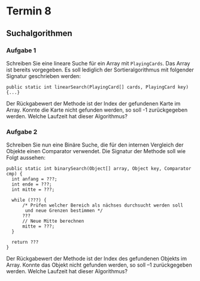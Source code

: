 # Termin 8

## Suchalgorithmen

### Aufgabe 1
Schreiben Sie eine lineare Suche für ein Array mit `PlayingCards`. Das Array ist bereits vorgegeben. Es soll lediglich der Sortieralgorithmus mit folgender Signatur geschrieben werden:

    public static int linearSearch(PlayingCard[] cards, PlayingCard key) {...}

Der Rückgabewert der Methode ist der Index der gefundenen Karte im Array. Konnte die Karte nicht gefunden werden, so soll -1 zurückgegeben werden. Welche Laufzeit hat dieser Algorithmus?

### Aufgabe 2
Schreiben Sie nun eine Binäre Suche, die für den internen Vergleich der Objekte einen Comparator verwendet. Die Signatur der Methode soll wie Folgt aussehen:

    public static int binarySearch(Object[] array, Object key, Comparator cmp) {
      int anfang = ???;
      int ende = ???;
      int mitte = ???;
      
      while (???) {
          /* Prüfen welcher Bereich als nächses durchsucht werden soll 
           und neue Grenzen bestimmen */
          ???
          // Neue Mitte berechnen
          mitte = ???;
      }

      return ???
    }

Der Rückgabewert der Methode ist der Index des gefundenen Objekts im Array. Konnte das Objekt nicht gefunden werden, so soll –1 zurückgegeben werden. Welche Laufzeit hat dieser Algorithmus?
